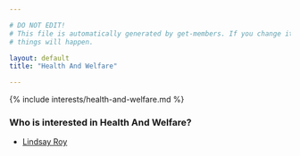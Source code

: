 ```yaml
---

# DO NOT EDIT!
# This file is automatically generated by get-members. If you change it, bad
# things will happen.

layout: default
title: "Health And Welfare"

---
```


{% include interests/health-and-welfare.md %}

### Who is interested in Health And Welfare?


* [Lindsay Roy](../members/lindsay-roy.html)
